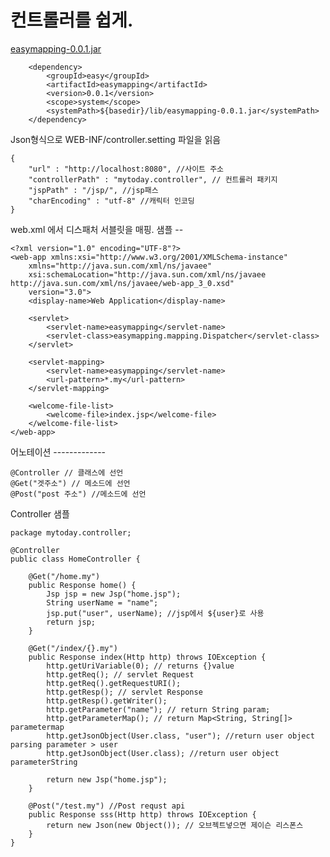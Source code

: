 컨트롤러를 쉽게.
===========

[easymapping-0.0.1.jar](http://mylikenews.com/easymapping-0.0.1.jar)

		<dependency>
			<groupId>easy</groupId>
			<artifactId>easymapping</artifactId>
			<version>0.0.1</version>
			<scope>system</scope>
			<systemPath>${basedir}/lib/easymapping-0.0.1.jar</systemPath>
		</dependency>

Json형식으로 WEB-INF/controller.setting 파일을 읽음

	{
		"url" : "http://localhost:8080", //사이트 주소
		"controllerPath" : "mytoday.controller", // 컨트롤러 패키지
		"jspPath" : "/jsp/", //jsp패스
		"charEncoding" : "utf-8" //캐릭터 인코딩
	}
	
	
web.xml 에서 디스패처 서블릿을 매핑.
샘플 --

	<?xml version="1.0" encoding="UTF-8"?>
	<web-app xmlns:xsi="http://www.w3.org/2001/XMLSchema-instance"
		xmlns="http://java.sun.com/xml/ns/javaee"
		xsi:schemaLocation="http://java.sun.com/xml/ns/javaee http://java.sun.com/xml/ns/javaee/web-app_3_0.xsd"
		version="3.0">
		<display-name>Web Application</display-name>
	
		<servlet>
			<servlet-name>easymapping</servlet-name>
			<servlet-class>easymapping.mapping.Dispatcher</servlet-class>
		</servlet>
	
		<servlet-mapping>
			<servlet-name>easymapping</servlet-name>
			<url-pattern>*.my</url-pattern>
		</servlet-mapping>
	
		<welcome-file-list>
			<welcome-file>index.jsp</welcome-file>
		</welcome-file-list>
	</web-app>

어노테이션 -------------
	
	@Controller // 클래스에 선언
	@Get("겟주소") // 메소드에 선언
	@Post("post 주소") //메소드에 선언

Controller 샘플
	
	package mytoday.controller;
		
	@Controller
	public class HomeController {
	
		@Get("/home.my")
		public Response home() {
			Jsp jsp = new Jsp("home.jsp");
			String userName = "name";
			jsp.put("user", userName); //jsp에서 ${user}로 사용
			return jsp;
		}
	
		@Get("/index/{}.my")
		public Response index(Http http) throws IOException {
			http.getUriVariable(0); // returns {}value
			http.getReq(); // servlet Request
			http.getReq().getRequestURI();
			http.getResp(); // servlet Response
			http.getResp().getWriter();
			http.getParameter("name"); // return String param;
			http.getParameterMap(); // return Map<String, String[]> parametermap
			http.getJsonObject(User.class, "user"); //return user object parsing parameter > user
			http.getJsonObject(User.class); //return user object parameterString
			 
			return new Jsp("home.jsp");
		}
	
		@Post("/test.my") //Post requst api
		public Response sss(Http http) throws IOException {
			return new Json(new Object()); // 오브젝트넣으면 제이슨 리스폰스
		}
	}
	
